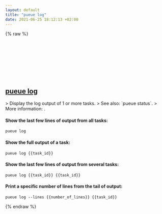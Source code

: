 ```yaml
---
layout: default
title: "pueue log"
date: 2021-06-25 18:12:13 +02:00
---
```

{% raw %}
<h2 id="pueue-log">
  <a href="/en/common/pueue-log.html">pueue log</a> <a href="#pueue-log"><svg class="icon">
    <use href="/assets/images/unicode_sprite.svg#link" />
  </svg></a>
</h2>
> Display the log output of 1 or more tasks.
> See also: `pueue status`.
> More information: <https://github.com/Nukesor/pueue>.

#### Show the last few lines of output from all tasks:
```shell
pueue log
```
#### Show the full output of a task:
```shell
pueue log {{task_id}}
```
#### Show the last few lines of output from several tasks:
```shell
pueue log {{task_id}} {{task_id}}
```
#### Print a specific number of lines from the tail of output:
```shell
pueue log --lines {{number_of_lines}} {{task_id}}
```
{% endraw %}